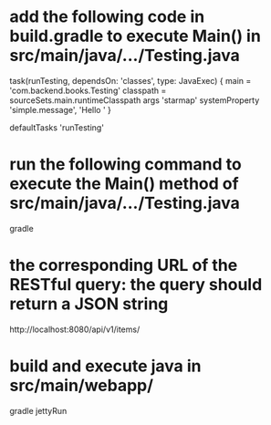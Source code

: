# add the following code in build.gradle to execute Main() in src/main/java/.../Testing.java
task(runTesting, dependsOn: 'classes', type: JavaExec) {
    main = 'com.backend.books.Testing'
    classpath = sourceSets.main.runtimeClasspath
    args 'starmap'
    systemProperty 'simple.message', 'Hello '
}

defaultTasks 'runTesting'

# run the following command to execute the Main() method of src/main/java/.../Testing.java
gradle

# the corresponding URL of the RESTful query: the query should return a JSON string
http://localhost:8080/api/v1/items/

# build and execute java in src/main/webapp/
gradle jettyRun

